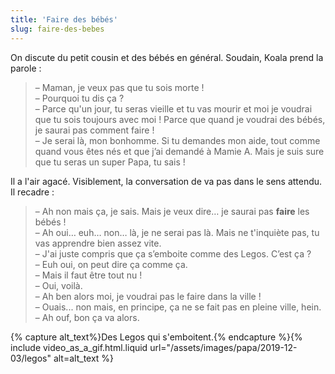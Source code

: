 ```yaml
---
title: 'Faire des bébés'
slug: faire-des-bebes
---
```


On discute du petit cousin et des bébés en général. Soudain, Koala prend la parole :

> – Maman, je veux pas que tu sois morte !  
> – Pourquoi tu dis ça ?  
> – Parce qu'un jour, tu seras vieille et tu vas mourir et moi je voudrai que tu sois toujours avec moi ! Parce que quand je voudrai des bébés, je saurai pas comment faire !  
> – Je serai là, mon bonhomme. Si tu demandes mon aide, tout comme quand vous êtes nés et que j’ai demandé à Mamie A. Mais je suis sure que tu seras un super Papa, tu sais !

Il a l'air agacé. Visiblement, la conversation de va pas dans le sens attendu. Il recadre :

> – Ah non mais ça, je sais. Mais je veux dire… je saurai pas **faire** les bébés !  
> – Ah oui… euh… non… là, je ne serai pas là. Mais ne t'inquiète pas, tu vas apprendre bien assez vite.  
> – J'ai juste compris que ça s’emboite comme des Legos. C’est ça ?  
> – Euh oui, on peut dire ça comme ça.  
> – Mais il faut être tout nu !  
> – Oui, voilà.  
> – Ah ben alors moi, je voudrai pas le faire dans la ville !  
> – Ouais... non mais, en principe, ça ne se fait pas en pleine ville, hein.  
> – Ah ouf, bon ça va alors.

{% capture alt_text%}Des Legos qui s'emboitent.{% endcapture %}{% include video_as_a_gif.html.liquid
url="/assets/images/papa/2019-12-03/legos"
alt=alt_text
%}
